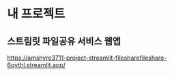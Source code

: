 # 내 프로젝트

## 스트림릿 파일공유 서비스 웹앱
https://amshyre3711-project-streamlit-filesharefileshare-6qythl.streamlit.app/
